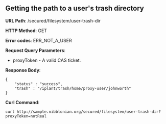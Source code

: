 Getting the path to a user's trash directory
--------------------------------------------
__URL Path__: /secured/filesystem/user-trash-dir

__HTTP Method__: GET

__Error codes__: ERR_NOT_A_USER

__Request Query Parameters__:
* proxyToken - A valid CAS ticket.

__Response Body__:

    {
        "status" : "success",
        "trash" : "/iplant/trash/home/proxy-user/johnworth"
    }

__Curl Command__:

    curl http://sample.nibblonian.org/secured/filesystem/user-trash-dir?proxyToken=notReal